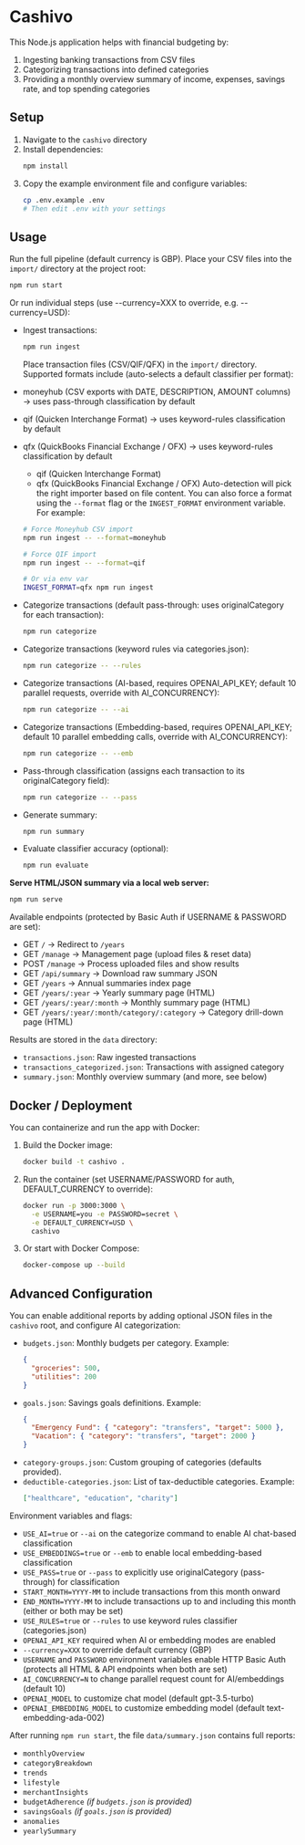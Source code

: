 # Cashivo

This Node.js application helps with financial budgeting by:
1. Ingesting banking transactions from CSV files
2. Categorizing transactions into defined categories
3. Providing a monthly overview summary of income, expenses, savings rate, and top spending categories

## Setup
1. Navigate to the `cashivo` directory
2. Install dependencies:
   ```bash
   npm install
   ```
3. Copy the example environment file and configure variables:
   ```bash
   cp .env.example .env
   # Then edit .env with your settings
   ```

## Usage
Run the full pipeline (default currency is GBP). Place your CSV files into the `import/` directory at the project root:
```bash
npm run start
```

Or run individual steps (use --currency=XXX to override, e.g. --currency=USD):
- Ingest transactions:
  ```bash
  npm run ingest
  ```
  Place transaction files (CSV/QIF/QFX) in the `import/` directory.
  Supported formats include (auto-selects a default classifier per format):
- moneyhub (CSV exports with DATE, DESCRIPTION, AMOUNT columns) → uses pass-through classification by default
- qif (Quicken Interchange Format) → uses keyword-rules classification by default
- qfx (QuickBooks Financial Exchange / OFX) → uses keyword-rules classification by default
  - qif (Quicken Interchange Format)
  - qfx (QuickBooks Financial Exchange / OFX)
  Auto-detection will pick the right importer based on file content.
  You can also force a format using the `--format` flag or the
  `INGEST_FORMAT` environment variable. For example:
  ```bash
  # Force Moneyhub CSV import
  npm run ingest -- --format=moneyhub

  # Force QIF import
  npm run ingest -- --format=qif

  # Or via env var
  INGEST_FORMAT=qfx npm run ingest
  ```
  
- Categorize transactions (default pass-through: uses originalCategory for each transaction):
  ```bash
  npm run categorize
  ```
  
- Categorize transactions (keyword rules via categories.json):
  ```bash
  npm run categorize -- --rules
  ```
- Categorize transactions (AI-based, requires OPENAI_API_KEY; default 10 parallel requests, override with AI_CONCURRENCY):
  ```bash
  npm run categorize -- --ai
  ```
- Categorize transactions (Embedding-based, requires OPENAI_API_KEY; default 10 parallel embedding calls, override with AI_CONCURRENCY):
  ```bash
  npm run categorize -- --emb
  ```
- Pass-through classification (assigns each transaction to its originalCategory field):
  ```bash
  npm run categorize -- --pass
  ```
- Generate summary:
  ```bash
  npm run summary
  ```
 - Evaluate classifier accuracy (optional):
   ```bash
   npm run evaluate
   ```
**Serve HTML/JSON summary via a local web server:**
```bash
npm run serve
```
Available endpoints (protected by Basic Auth if USERNAME & PASSWORD are set):
- GET `/` → Redirect to `/years`
- GET `/manage` → Management page (upload files & reset data)
- POST `/manage` → Process uploaded files and show results
- GET `/api/summary` → Download raw summary JSON
- GET `/years` → Annual summaries index page
- GET `/years/:year` → Yearly summary page (HTML)
- GET `/years/:year/:month` → Monthly summary page (HTML)
- GET `/years/:year/:month/category/:category` → Category drill-down page (HTML)

Results are stored in the `data` directory:
- `transactions.json`: Raw ingested transactions
- `transactions_categorized.json`: Transactions with assigned category
- `summary.json`: Monthly overview summary (and more, see below)

## Docker / Deployment

 You can containerize and run the app with Docker:

1. Build the Docker image:
   ```bash
   docker build -t cashivo .
   ```
2. Run the container (set USERNAME/PASSWORD for auth, DEFAULT_CURRENCY to override):
   ```bash
   docker run -p 3000:3000 \
     -e USERNAME=you -e PASSWORD=secret \
     -e DEFAULT_CURRENCY=USD \
     cashivo
   ```
3. Or start with Docker Compose:
   ```bash
   docker-compose up --build
   ```

## Advanced Configuration

You can enable additional reports by adding optional JSON files in the `cashivo` root, and configure AI categorization:

- `budgets.json`: Monthly budgets per category. Example:
  ```json
  {
    "groceries": 500,
    "utilities": 200
  }
  ```
- `goals.json`: Savings goals definitions. Example:
  ```json
  {
    "Emergency Fund": { "category": "transfers", "target": 5000 },
    "Vacation": { "category": "transfers", "target": 2000 }
  }
  ```
- `category-groups.json`: Custom grouping of categories (defaults provided).
- `deductible-categories.json`: List of tax-deductible categories. Example:
  ```json
  ["healthcare", "education", "charity"]
  ```

Environment variables and flags:
- `USE_AI=true` or `--ai` on the categorize command to enable AI chat-based classification
- `USE_EMBEDDINGS=true` or `--emb` to enable local embedding-based classification
 - `USE_PASS=true` or `--pass` to explicitly use originalCategory (pass-through) for classification
 - `START_MONTH=YYYY-MM` to include transactions from this month onward
 - `END_MONTH=YYYY-MM` to include transactions up to and including this month
   (either or both may be set)
- `USE_RULES=true` or `--rules` to use keyword rules classifier (categories.json)
- `OPENAI_API_KEY` required when AI or embedding modes are enabled
 - `--currency=XXX` to override default currency (GBP)
 - `USERNAME` and `PASSWORD` environment variables enable HTTP Basic Auth (protects all HTML & API endpoints when both are set)
- `AI_CONCURRENCY=N` to change parallel request count for AI/embeddings (default 10)
- `OPENAI_MODEL` to customize chat model (default gpt-3.5-turbo)
- `OPENAI_EMBEDDING_MODEL` to customize embedding model (default text-embedding-ada-002)

After running `npm run start`, the file `data/summary.json` contains full reports:
- `monthlyOverview`
- `categoryBreakdown`
- `trends`
- `lifestyle`
- `merchantInsights`
- `budgetAdherence` *(if `budgets.json` is provided)*
- `savingsGoals` *(if `goals.json` is provided)*
- `anomalies`
- `yearlySummary`